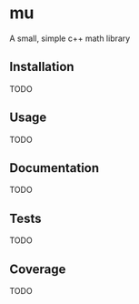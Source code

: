 # mu

A small, simple c++ math library

## Installation

TODO

## Usage

TODO

## Documentation

TODO

## Tests

TODO

## Coverage

TODO
